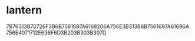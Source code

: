 # lantern
7B76313B70726F3B6B7561697A6169206A756E3B313B6B7561697A61696A756E4071712E636F6D3B203B303B307D
